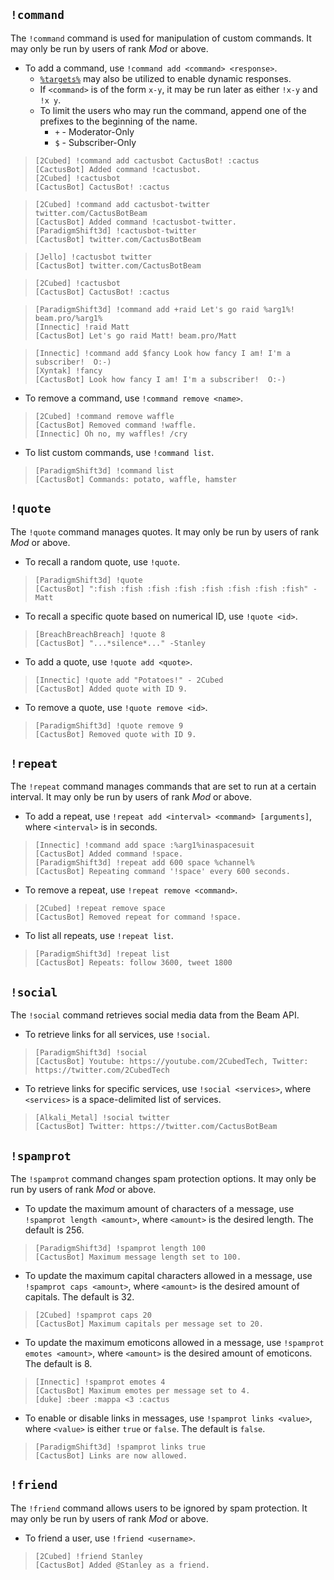 ## `!command`
The `!command` command is used for manipulation of custom commands. It may only be run by users of rank *Mod* or above.

- To add a command, use `!command add <command> <response>`.
    - [`%targets%`](/targets) may also be utilized to enable dynamic responses.
    - If `<command>` is of the form `x-y`, it may be run later as either `!x-y` and `!x y`.
    - To limit the users who may run the command, append one of the prefixes to the beginning of the name.
        - `+` - Moderator-Only
        - `$` - Subscriber-Only

>     [2Cubed] !command add cactusbot CactusBot! :cactus
>     [CactusBot] Added command !cactusbot.
>     [2Cubed] !cactusbot
>     [CactusBot] CactusBot! :cactus

>     [2Cubed] !command add cactusbot-twitter twitter.com/CactusBotBeam
>     [CactusBot] Added command !cactusbot-twitter.
>     [ParadigmShift3d] !cactusbot-twitter
>     [CactusBot] twitter.com/CactusBotBeam

>     [Jello] !cactusbot twitter
>     [CactusBot] twitter.com/CactusBotBeam

>     [2Cubed] !cactusbot
>     [CactusBot] CactusBot! :cactus

>     [ParadigmShift3d] !command add +raid Let's go raid %arg1%! beam.pro/%arg1%
>     [Innectic] !raid Matt
>     [CactusBot] Let's go raid Matt! beam.pro/Matt

>     [Innectic] !command add $fancy Look how fancy I am! I'm a subscriber!  O:-)
>     [Xyntak] !fancy
>     [CactusBot] Look how fancy I am! I'm a subscriber!  O:-)

- To remove a command, use `!command remove <name>`.

>     [2Cubed] !command remove waffle
>     [CactusBot] Removed command !waffle.
>     [Innectic] Oh no, my waffles! /cry

- To list custom commands, use `!command list`.

>     [ParadigmShift3d] !command list
>     [CactusBot] Commands: potato, waffle, hamster

## `!quote`
The `!quote` command manages quotes. It may only be run by users of rank *Mod* or above.

- To recall a random quote, use `!quote`.

>     [ParadigmShift3d] !quote
>     [CactusBot] ":fish :fish :fish :fish :fish :fish :fish :fish" -Matt

- To recall a specific quote based on numerical ID, use `!quote <id>`.

>     [BreachBreachBreach] !quote 8
>     [CactusBot] "...*silence*..." -Stanley

- To add a quote, use `!quote add <quote>`.

>     [Innectic] !quote add "Potatoes!" - 2Cubed
>     [CactusBot] Added quote with ID 9.

- To remove a quote, use `!quote remove <id>`.

>     [ParadigmShift3d] !quote remove 9
>     [CactusBot] Removed quote with ID 9.


## `!repeat`
The `!repeat` command manages commands that are set to run at a certain interval. It may only be run by users of rank *Mod* or above.

- To add a repeat, use `!repeat add <interval> <command> [arguments]`, where `<interval>` is in seconds.

>     [Innectic] !command add space :%arg1%inaspacesuit
>     [CactusBot] Added command !space.
>     [ParadigmShift3d] !repeat add 600 space %channel%
>     [CactusBot] Repeating command '!space' every 600 seconds.

- To remove a repeat, use `!repeat remove <command>`.

>     [2Cubed] !repeat remove space
>     [CactusBot] Removed repeat for command !space.

- To list all repeats, use `!repeat list`.

>     [ParadigmShift3d] !repeat list
>     [CactusBot] Repeats: follow 3600, tweet 1800


## `!social`
The `!social` command retrieves social media data from the Beam API.

- To retrieve links for all services, use `!social`.

>     [ParadigmShift3d] !social
>     [CactusBot] Youtube: https://youtube.com/2CubedTech, Twitter: https://twitter.com/2CubedTech

- To retrieve links for specific services, use `!social <services>`, where `<services>` is a space-delimited list of services.

>     [Alkali_Metal] !social twitter
>     [CactusBot] Twitter: https://twitter.com/CactusBotBeam


## `!spamprot`
The `!spamprot` command changes spam protection options. It may only be run by users of rank *Mod* or above.

- To update the maximum amount of characters of a message, use `!spamprot length <amount>`, where `<amount>` is the desired length. The default is 256.

>     [ParadigmShift3d] !spamprot length 100
>     [CactusBot] Maximum message length set to 100.

- To update the maximum capital characters allowed in a message, use `!spamprot caps <amount>`, where `<amount>` is the desired amount of capitals. The default is 32.

>     [2Cubed] !spamprot caps 20
>     [CactusBot] Maximum capitals per message set to 20.

- To update the maximum emoticons allowed in a message, use `!spamprot emotes <amount>`, where `<amount>` is the desired amount of emoticons. The default is 8.

>     [Innectic] !spamprot emotes 4
>     [CactusBot] Maximum emotes per message set to 4.
>     [duke] :beer :mappa <3 :cactus

- To enable or disable links in messages, use `!spamprot links <value>`, where `<value>` is either `true` or `false`. The default is `false`.

>     [ParadigmShift3d] !spamprot links true
>     [CactusBot] Links are now allowed.


## `!friend`
The `!friend` command allows users to be ignored by spam protection. It may only be run by users of rank *Mod* or above.

- To friend a user, use `!friend <username>`.

>     [2Cubed] !friend Stanley
>     [CactusBot] Added @Stanley as a friend.
